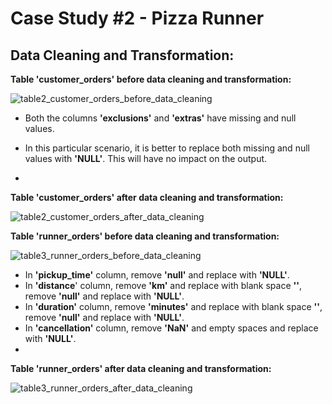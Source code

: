 # Case Study #2 - Pizza Runner

## Data Cleaning and Transformation:   


**Table 'customer_orders' before data cleaning and transformation:**  


![table2_customer_orders_before_data_cleaning](https://github.com/rakeshbangla41/8_Week_SQL_Challenge/assets/132288134/26834858-c3a0-4b79-82ac-530c5558f563)  


* Both the columns **'exclusions'** and **'extras'** have missing and null values.

* In this particular scenario, it is better to replace both missing and null values with **'NULL'**. This will have no impact on the output.
* 

**Table 'customer_orders' after data cleaning and transformation:**  


![table2_customer_orders_after_data_cleaning](https://github.com/rakeshbangla41/8_Week_SQL_Challenge/assets/132288134/8385e5ab-8feb-4d39-b2a7-2d91ed9bfc42)  



**Table 'runner_orders' before data cleaning and transformation:**  


![table3_runner_orders_before_data_cleaning](https://github.com/rakeshbangla41/8_Week_SQL_Challenge/assets/132288134/2df838f4-7a73-4ef5-9fc4-0c7f61251c02)  


* In **'pickup_time'** column, remove **'null'** and replace with **'NULL'**.
* In **'distance**' column, remove **'km'** and replace with blank space **''**, remove **'null'** and replace with **'NULL'**.
* In **'duration'** column, remove **'minutes'** and replace with blank space **''**, remove **'null'** and replace with **'NULL'**.
* In **'cancellation'** column, remove **'NaN'** and empty spaces and replace with **'NULL'**.
* 

**Table 'runner_orders' after data cleaning and transformation:**  


![table3_runner_orders_after_data_cleaning](https://github.com/rakeshbangla41/8_Week_SQL_Challenge/assets/132288134/cf4c43e7-9860-47ab-b129-5557abc23385)   








